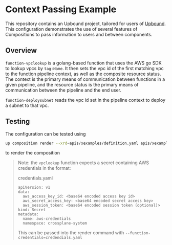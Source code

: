 # Context Passing Example

This repository contains an Upbound project, tailored for users of [Upbound](https://cloud.upbound.io). This configuration demonstrates the use of several features of Compositions to pass information to users and between components.

## Overview

`function-vpclookup` is a golang-based function that uses the AWS go SDK to lookup vpcs by `tag:Name`. It then sets the vpc id of the first matching vpc to the function pipeline context, as well as the composite resource status. The context is the primary means of communication between functions in a given pipeline, and the resource status is the primary means of communication between the pipeline and the end user.

`function-deploysubnet` reads the vpc id set in the pipeline context to deploy a subnet to that vpc.

## Testing

The configuration can be tested using 
```bash
up composition render --xrd=apis/xexamples/definition.yaml apis/xexamples/composition.yaml examples/xexample/select-by-name.yaml
``` 
to render the composition

> Note: the `vpclookup` function expects a secret containing AWS credentials in the format:
>
> credentials.yaml
> ```
> apiVersion: v1
> data:
>   aws_access_key_id: <base64 encoded access key id>
>   aws_secret_access_key: <base64 encoded secret access key>
>   aws_session_token: <base64 encoded session token (optional)>
> kind: Secret
> metadata:
>   name: aws-credentials
>   namespace: crossplane-system
> ``` 
> This can be passed into the render command with `--function-credentials=credendials.yaml`